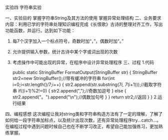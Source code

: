 实验四 字符串实验

一、实验目的
掌握字符串String及其方法的使用
掌握异常处理结构
二、业务要求
内容：利用已学的字符串处理知识编程完成《长恨歌》古诗的整理对齐工作，写出功能函数，并运行。达到如下功能：

1.	每7个汉字加入一个标点符号，奇数时加“，”，偶数时加“。”
2.	允许提供输入参数，统计古诗中某个字或词出现的次数
3.	考虑操作中可能出现的异常，在程序中设计异常处理程序
三、过程
1.代码

	public static StringBuffer FormatOutput(StringBuffer str) {
		StringBuffer str2=new StringBuffer();//带有缓冲的字符串
		for(int i=0;i<str.length()/7;i++) {
			str2.append(str.substring(7*i, 7*(i+1)));//截取字符串
			if((i+1)%2!=0) {
				str2.append(",");//奇数加逗号
			}
			else {
				str2.append("。").append("\n");//偶数加句号
			}
		}
		return str2;//返回
	}
}
2.运行结果
 
四、编程感想
这次编程让我对string类和字符串构造方法有了一定的理解，了解了如何给一段字符串加标点，以及统计出现次数，还有异常处理程序try...catch...。在编程过程中遇到问题时候自己也在不断学习改正，希望自己能加强练习，更加熟练掌握。

